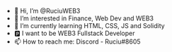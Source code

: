 - 👋 Hi, I’m @RuciuWEB3
- 👀 I’m interested in Finance, Web Dev and WEB3
- 🌱 I’m currently learning HTML, CSS, JS and Solidity
- 🅿 I want to be WEB3 Fullstack Developer
- 📫 How to reach me: Discord - Ruciu#8605  


